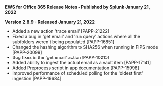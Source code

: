 **EWS for Office 365 Release Notes - Published by Splunk January 21, 2022**


**Version 2.8.9 - Released January 21, 2022**

* Added a new action 'trace email' [PAPP-21222]
* Fixed a bug in 'get email' and 'run query' actions where all the subfolders weren't being populated [PAPP-16851]
* Changed the hashing algorithm to SHA256 when running in FIPS mode [PAPP-20099]
* Bug fixes in the 'get email' action [PAPP-10215]
* Added ability to ingest the actual email as a vault item [PAPP-17141]
* Added Preprocess script in app documentation [PAPP-15998]
* Improved performance of scheduled polling for the 'oldest first' ingestion [PAPP-19684]